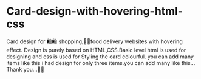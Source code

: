# Card-design-with-hovering-html-css
Card design for 🛍️🛍️ shopping,🍔🍕food delivery websites with hovering effect.
Design is purely based on HTML,CSS.Basic level html is used for designing and css is used for Styling the card colourful.
you can add many items like this i had design for only three items.you can add many like this...
Thank you...🙏🤝


